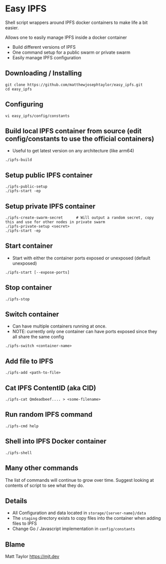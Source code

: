 # Easy IPFS

Shell script wrappers around IPFS docker containers to make life a bit easier.

Allows one to easily manage IPFS inside a docker container

- Build different versions of IPFS
- One command setup for a public swarm or private swarm
- Easily manage IPFS configuration

## Downloading / Installing

```
git clone https://github.com/matthewjosephtaylor/easy_ipfs.git
cd easy_ipfs
```

## Configuring

```
vi easy_ipfs/config/constants
```

## Build local IPFS container from source (edit config/constants to use the official containers)

- Useful to get latest version on any architecture (like arm64)

```
./ipfs-build
```

## Setup public IPFS container

```
./ipfs-public-setup
./ipfs-start -ep
```

## Setup private IPFS container

```
./ipfs-create-swarm-secret      # Will output a random secret, copy this and use for other nodes in private swarm
./ipfs-private-setup <secret>
./ipfs-start -ep
```

## Start container

- Start with either the container ports exposed or unexposed (default unexposed)

```
./ipfs-start [--expose-ports]
```

## Stop container

```
./ipfs-stop
```

## Switch container
- Can have multiple containers running at once.
- NOTE: currently only one container can have ports exposed since they all share the same config

```
./ipfs-switch <container-name>
```

## Add file to IPFS

```
./ipfs-add <path-to-file>
```

## Cat IPFS ContentID (aka CID)

```
./ipfs-cat Qmdeadbeef.... > <some-filename>
```

## Run random IPFS command

```
./ipfs-cmd help
```

## Shell into IPFS Docker container

```
./ipfs-shell
```

## Many other commands

The list of commands will continue to grow over time. Suggest looking at contents of script to see what they do.

## Details

- All Configuration and data located in `storage/{server-name}/data`
- The `staging` directory exists to copy files into the container when adding files to IPFS
- Change Go / Javascript implementation in `config/constants`

## Blame

Matt Taylor https://mjt.dev
